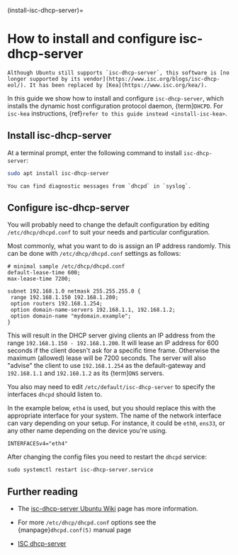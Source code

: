 (install-isc-dhcp-server)=
# How to install and configure isc-dhcp-server

```{note}
Although Ubuntu still supports `isc-dhcp-server`, this software is [no longer supported by its vendor](https://www.isc.org/blogs/isc-dhcp-eol/). It has been replaced by [Kea](https://www.isc.org/kea/).
```

In this guide we show how to install and configure `isc-dhcp-server`, which installs the dynamic host configuration protocol daemon, {term}`DHCPD`. For `isc-kea` instructions, {ref}`refer to this guide instead <install-isc-kea>`.

## Install isc-dhcp-server

At a terminal prompt, enter the following command to install `isc-dhcp-server`:

```bash
sudo apt install isc-dhcp-server
```

```{note}
You can find diagnostic messages from `dhcpd` in `syslog`.
```

## Configure isc-dhcp-server

You will probably need to change the default configuration by editing `/etc/dhcp/dhcpd.conf` to suit your needs and particular configuration.

Most commonly, what you want to do is assign an IP address randomly. This can be done with `/etc/dhcp/dhcpd.conf` settings as follows:

```text
# minimal sample /etc/dhcp/dhcpd.conf
default-lease-time 600;
max-lease-time 7200;
    
subnet 192.168.1.0 netmask 255.255.255.0 {
 range 192.168.1.150 192.168.1.200;
 option routers 192.168.1.254;
 option domain-name-servers 192.168.1.1, 192.168.1.2;
 option domain-name "mydomain.example";
}
```

This will result in the DHCP server giving clients an IP address from the range `192.168.1.150 - 192.168.1.200`. It will lease an IP address for 600 seconds if the client doesn't ask for a specific time frame. Otherwise the maximum (allowed) lease will be 7200 seconds. The server will also "advise" the client to use `192.168.1.254` as the default-gateway and `192.168.1.1` and `192.168.1.2` as its {term}`DNS` servers.

You also may need to edit `/etc/default/isc-dhcp-server` to specify the interfaces `dhcpd` should listen to.

In the example below, `eth4` is used, but you should replace this with the appropriate interface for your system. The name of the network interface can vary depending on your setup. For instance, it could be `eth0`, `ens33`, or any other name depending on the device you're using.

```
INTERFACESv4="eth4"
```

After changing the config files you need to restart the `dhcpd` service:

```
sudo systemctl restart isc-dhcp-server.service
```

## Further reading

- The [isc-dhcp-server Ubuntu Wiki](https://help.ubuntu.com/community/isc-dhcp-server) page has more information.

- For more `/etc/dhcp/dhcpd.conf` options see the {manpage}`dhcpd.conf(5)` manual page

- [ISC dhcp-server](https://www.isc.org/software/dhcp)
